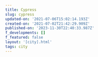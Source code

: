 ```yaml
---
title: Cypress
slug: cypress
updated-on: '2021-07-06T15:02:14.193Z'
created-on: '2021-07-02T21:42:29.909Z'
published-on: '2023-11-30T22:40:33.987Z'
f_developments: []
f_featured: false
layout: '[city].html'
tags: city
---
```



